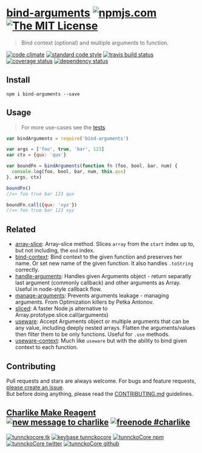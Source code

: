 # [bind-arguments][author-www-url] [![npmjs.com][npmjs-img]][npmjs-url] [![The MIT License][license-img]][license-url] 

> Bind context (optional) and multiple arguments to function.

[![code climate][codeclimate-img]][codeclimate-url] [![standard code style][standard-img]][standard-url] [![travis build status][travis-img]][travis-url] [![coverage status][coveralls-img]][coveralls-url] [![dependency status][david-img]][david-url]


## Install
```
npm i bind-arguments --save
```


## Usage
> For more use-cases see the [tests](./test.js)

```js
var bindArguments = require('bind-arguments')

var args = ['foo', true, 'bar', 123]
var ctx = {qux: 'qux'}

var boundFn = bindArguments(function fn (foo, bool, bar, num) {
  console.log(foo, bool, bar, num, this.qux)
}, args, ctx)

boundFn()
//=> foo true bar 123 qux

boundFn.call({qux: 'xyz'})
//=> foo true bar 123 xyz
```


## Related
- [array-slice](https://github.com/jonschlinkert/array-slice): Array-slice method. Slices `array` from the `start` index up to, but not including, the `end` index.
- [bind-context](https://github.com/tunnckocore/bind-context): Bind context to the given function and preserves her name. Or set new name of the given function. It also handles `.toString` correctly.
- [handle-arguments](https://github.com/hybridables/handle-arguments): Handles given Arguments object - return separatly last argument (commonly callback) and other arguments as Array. Useful in node-style callback flow.
- [manage-arguments](https://github.com/tunnckocore/manage-arguments): Prevents arguments leakage - managing arguments. From Optimization killers by Petka Antonov.
- [sliced](https://github.com/aheckmann/sliced): A faster Node.js alternative to Array.prototype.slice.call(arguments)
- [useware](https://github.com/tunnckocore/useware): Accept Arguments object or multiple arguments that can be any value, including deeply nested arrays. Flatten the arguments/values then filter them to be only functions. Useful for `.use` methods.
- [useware-context](https://github.com/tunnckocore/useware-context): Much like `useware` but with the ability to bind given context to each function.


## Contributing
Pull requests and stars are always welcome. For bugs and feature requests, [please create an issue](https://github.com/tunnckoCore/bind-arguments/issues/new).  
But before doing anything, please read the [CONTRIBUTING.md](./CONTRIBUTING.md) guidelines.


## [Charlike Make Reagent](http://j.mp/1stW47C) [![new message to charlike][new-message-img]][new-message-url] [![freenode #charlike][freenode-img]][freenode-url]

[![tunnckocore.tk][author-www-img]][author-www-url] [![keybase tunnckocore][keybase-img]][keybase-url] [![tunnckoCore npm][author-npm-img]][author-npm-url] [![tunnckoCore twitter][author-twitter-img]][author-twitter-url] [![tunnckoCore github][author-github-img]][author-github-url]


[npmjs-url]: https://www.npmjs.com/package/bind-arguments
[npmjs-img]: https://img.shields.io/npm/v/bind-arguments.svg?label=bind-arguments

[license-url]: https://github.com/tunnckoCore/bind-arguments/blob/master/LICENSE.md
[license-img]: https://img.shields.io/badge/license-MIT-blue.svg


[codeclimate-url]: https://codeclimate.com/github/tunnckoCore/bind-arguments
[codeclimate-img]: https://img.shields.io/codeclimate/github/tunnckoCore/bind-arguments.svg

[travis-url]: https://travis-ci.org/tunnckoCore/bind-arguments
[travis-img]: https://img.shields.io/travis/tunnckoCore/bind-arguments.svg

[coveralls-url]: https://coveralls.io/r/tunnckoCore/bind-arguments
[coveralls-img]: https://img.shields.io/coveralls/tunnckoCore/bind-arguments.svg

[david-url]: https://david-dm.org/tunnckoCore/bind-arguments
[david-img]: https://img.shields.io/david/tunnckoCore/bind-arguments.svg

[standard-url]: https://github.com/feross/standard
[standard-img]: https://img.shields.io/badge/code%20style-standard-brightgreen.svg


[author-www-url]: http://www.tunnckocore.tk
[author-www-img]: https://img.shields.io/badge/www-tunnckocore.tk-fe7d37.svg

[keybase-url]: https://keybase.io/tunnckocore
[keybase-img]: https://img.shields.io/badge/keybase-tunnckocore-8a7967.svg

[author-npm-url]: https://www.npmjs.com/~tunnckocore
[author-npm-img]: https://img.shields.io/badge/npm-~tunnckocore-cb3837.svg

[author-twitter-url]: https://twitter.com/tunnckoCore
[author-twitter-img]: https://img.shields.io/badge/twitter-@tunnckoCore-55acee.svg

[author-github-url]: https://github.com/tunnckoCore
[author-github-img]: https://img.shields.io/badge/github-@tunnckoCore-4183c4.svg

[freenode-url]: http://webchat.freenode.net/?channels=charlike
[freenode-img]: https://img.shields.io/badge/freenode-%23charlike-5654a4.svg

[new-message-url]: https://github.com/tunnckoCore/ama
[new-message-img]: https://img.shields.io/badge/ask%20me-anything-green.svg